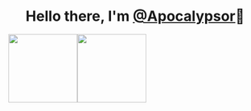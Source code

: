 <p>
  <h1 align="center">
    <b>Hello there, I'm <a href="https://github.com/Apocalypsor">@Apocalypsor</a>👋</b>
  </h1>
</p>

<img align="" height="137px" src="https://github-readme-stats.vercel.app/api?username=Apocalypsor&hide_title=true&hide_border=true&show_icons=true&include_all_commits=true&line_height=21&bg_color=0,EC6C6C,FFD479,FFFC79,73FA79&theme=graywhite" /><img align="" height="137px" src="https://github-readme-stats.vercel.app/api/top-langs/?username=Apocalypsor&hide_title=true&hide_border=true&layout=compact&bg_color=0,73FA79,73FDFF,D783FF&theme=graywhite&locale=cn" />
